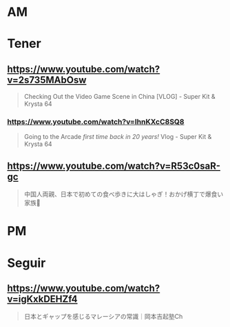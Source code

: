 # AM
# Tener

## https://www.youtube.com/watch?v=2s735MAbOsw 

> Checking Out the Video Game Scene in China [VLOG] - Super Kit & Krysta 64 

### https://www.youtube.com/watch?v=IhnKXcC8SQ8 

> Going to the Arcade *first time back in 20 years!* Vlog - Super Kit & Krysta 64 

## https://www.youtube.com/watch?v=R53c0saR-gc

> 中国人両親、日本で初めての食べ歩きに大はしゃぎ！おかげ横丁で爆食い家族🍧 

# PM
# Seguir

## https://www.youtube.com/watch?v=igKxkDEHZf4

> 日本とギャップを感じるマレーシアの常識｜岡本吉起塾Ch 
